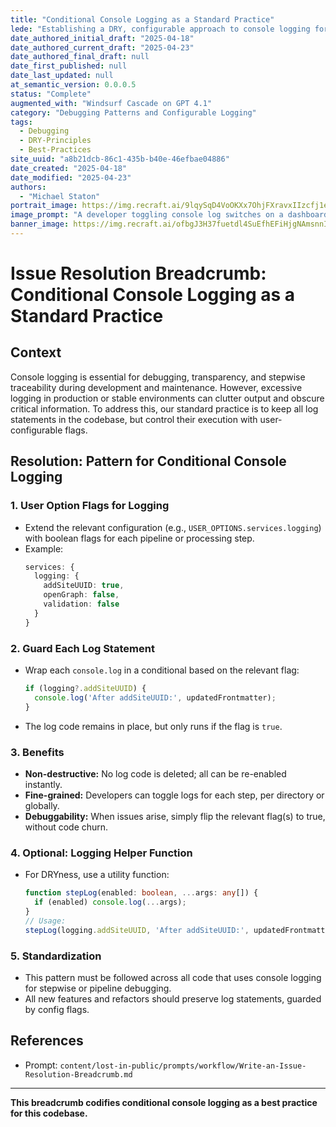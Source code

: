 ```yaml
---
title: "Conditional Console Logging as a Standard Practice"
lede: "Establishing a DRY, configurable approach to console logging for transparent debugging and maintainability."
date_authored_initial_draft: "2025-04-18"
date_authored_current_draft: "2025-04-23"
date_authored_final_draft: null
date_first_published: null
date_last_updated: null
at_semantic_version: 0.0.0.5
status: "Complete"
augmented_with: "Windsurf Cascade on GPT 4.1"
category: "Debugging Patterns and Configurable Logging"
tags:
  - Debugging
  - DRY-Principles
  - Best-Practices
site_uuid: "a8b21dcb-86c1-435b-b40e-46efbae04886"
date_created: "2025-04-18"
date_modified: "2025-04-23"
authors:
  - "Michael Staton"
portrait_image: https://img.recraft.ai/9lqySqD4VoOKXx7OhjFXravxIIzcfj1eVzDyBZ5EZZ0/rs:fit:1024:1820:0/raw:1/plain/abs://external/images/2a59ff0e-842b-461d-b672-738456c868cf
image_prompt: "A developer toggling console log switches on a dashboard, with code streams lighting up or dimming in response, symbolizing fine-grained control over debugging output."
banner_image: https://img.recraft.ai/ofbgJ3H37fuetdl4SuEfhEFiHjgNAmsnnItKB8smYls/rs:fit:2048:1024:0/raw:1/plain/abs://external/images/820ef5ab-4655-4e47-a653-c4316c5e6af9
---
```


# Issue Resolution Breadcrumb: Conditional Console Logging as a Standard Practice

## Context

Console logging is essential for debugging, transparency, and stepwise traceability during development and maintenance. However, excessive logging in production or stable environments can clutter output and obscure critical information. To address this, our standard practice is to keep all log statements in the codebase, but control their execution with user-configurable flags.

## Resolution: Pattern for Conditional Console Logging

### 1. **User Option Flags for Logging**
- Extend the relevant configuration (e.g., `USER_OPTIONS.services.logging`) with boolean flags for each pipeline or processing step.
- Example:
  ```typescript
  services: {
    logging: {
      addSiteUUID: true,
      openGraph: false,
      validation: false
    }
  }
  ```

### 2. **Guard Each Log Statement**
- Wrap each `console.log` in a conditional based on the relevant flag:
  ```typescript
  if (logging?.addSiteUUID) {
    console.log('After addSiteUUID:', updatedFrontmatter);
  }
  ```
- The log code remains in place, but only runs if the flag is `true`.

### 3. **Benefits**
- **Non-destructive:** No log code is deleted; all can be re-enabled instantly.
- **Fine-grained:** Developers can toggle logs for each step, per directory or globally.
- **Debuggability:** When issues arise, simply flip the relevant flag(s) to true, without code churn.

### 4. **Optional: Logging Helper Function**
- For DRYness, use a utility function:
  ```typescript
  function stepLog(enabled: boolean, ...args: any[]) {
    if (enabled) console.log(...args);
  }
  // Usage:
  stepLog(logging.addSiteUUID, 'After addSiteUUID:', updatedFrontmatter);
  ```

### 5. **Standardization**
- This pattern must be followed across all code that uses console logging for stepwise or pipeline debugging.
- All new features and refactors should preserve log statements, guarded by config flags.

## References
- Prompt: `content/lost-in-public/prompts/workflow/Write-an-Issue-Resolution-Breadcrumb.md`

---

**This breadcrumb codifies conditional console logging as a best practice for this codebase.**